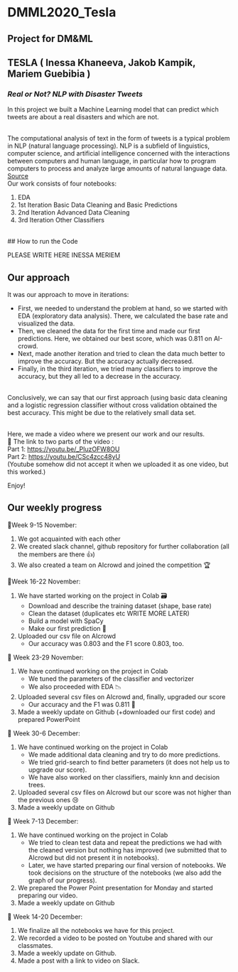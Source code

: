 # DMML2020_Tesla
## Project for DM&amp;ML
## TESLA ( Inessa Khaneeva, Jakob Kampik, Mariem Guebibia )
### _Real or Not? NLP with Disaster Tweets_
In this project we built a Machine Learning model that can predict which tweets are about a real disasters and which are not. <br/>
<br/>

The computational analysis of text in the form of tweets is a typical problem in NLP (natural language processing). NLP is a subfield of linguistics, computer science, and artificial intelligence concerned with the interactions between computers and human language, in particular how to program computers to process and analyze large amounts of natural language data.
[Source](https://en.wikipedia.org/wiki/Natural_language_processing)
<br/>
Our work consists of four notebooks: <br/>
1. EDA <br/>
2. 1st Iteration Basic Data Cleaning and Basic Predictions <br/>
3. 2nd Iteration Advanced Data Cleaning <br/>
4. 3rd Iteration Other Classifiers <br/>
<br/>
## How to run the Code

PLEASE WRITE HERE INESSA MERIEM <br/>


## Our approach
It was our approach to move in iterations:
* First, we needed to understand the problem at hand, so we started with EDA (exploratory data analysis). There, we calculated the base rate and visualized the data. 
* Then, we cleaned the data for the first time and made our first predictions. Here, we obtained our best score, which was 0.811 on AI-crowd. 
* Next, made another iteration and tried to clean the data much better to improve the accuracy. But the accuracy actually decreased.
* Finally, in the third iteration, we tried many classifiers to improve the accuracy, but they all led to a decrease in the accuracy.
<br/>
Conclusively, we can say that our first approach (using basic data cleaning and a logistic regression classifier without cross validation obtained the best accuracy. This might be due to the relatively small data set.<br/>
<br/>

Here, we made a video where we present our work and our results.<br/>
🎥 The link to two parts of the video : <br/>
Part 1: https://youtu.be/_PluzOFW8OU <br/>
Part 2: https://youtu.be/CSc4zcc48yU <br/>
(Youtube somehow did not accept it when we uploaded it as one video, but this worked.)
<br/>

Enjoy!


## Our weekly progress
📍Week 9-15 November:
1.   We got acquainted with each other 
2.   We created slack channel, github repository for further collaboration (all the members are there 👍)
3.   We also created a team on AIcrowd and joined the competition 🏆 

📍Week 16-22 November:
1.   We have started working on the project in Colab 🗃
        *   Download and describe the training dataset (shape, base rate)
        *   Clean the dataset (duplicates etc WRITE MORE LATER)
        *   Build a model with SpaCy
        *   Make our first prediction 🔮
2.   Uploaded our csv file on AIcrowd
        *   Our accuracy was 0.803 and the F1 score 0.803, too. 

📍 Week 23-29 November:
1.   We have continued working on the project in Colab
        *   We tuned the parameters of the classifier and vectorizer
        *   We also proceeded with EDA 📉
2.   Uploaded several csv files on AIcrowd and, finally, upgraded our score
        *   Our accuracy and the F1 was 0.811 🎉
3.   Made a weekly update on Github (+downloaded our first code) and prepared PowerPoint

📍 Week 30-6 December:
1.   We have continued working on the project in Colab
        *   We made additional data cleaning and try to do more predictions.
        *   We tried grid-search to find better parameters (it does not help us to upgrade our score).
        *   We have also worked on ther classifiers, mainly knn and decision trees.
2.   Uploaded several csv files on AIcrowd but our score was not higher than the previous ones 😢
3.   Made a weekly update on Github

📍 Week 7-13 December:
1.   We have continued working on the project in Colab
        *   We tried to clean test data and repeat the predictions we had with the cleaned version but nothing has improved (we submitted that to AIcrowd but did not present it in notebooks).
        *   Later, we have started preparing our final version of notebooks. We took decisions on the structure of the notebooks (we also add the graph of our progress).
2.   We prepared the Power Point presentation for Monday and  started preparing our video.
3.   Made a weekly update on Github

📍 Week 14-20 December:
1.   We finalize all the notebooks we have for this project.
2.   We recorded a video to be posted on Youtube and shared with our classmates.
3.   Made a weekly update on Github.
4.   Made a post with a link to video on Slack.

